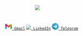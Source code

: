 <h1 align="center">
  <a href="https://git.io/typing-svg">
    <img src="https://readme-typing-svg.herokuapp.com/?lines=Всем+привет!+👋;Я+Бугдиев+Амрихудо....;Приятно+познакомиться!&center=true&size=30">
  </a>
</h1>

<p align="center">
  <code>
    <a href="mailto:hassanansari211@gmail.com" title="Gmail"><img width="22" src="https://github.com/manjotsidhu/manjotsidhu/blob/master/icons/Gmail.png"> Gmail</a></code>
    <code><a href="https://linkedin.com/in/mohd-hassan-11707a223" title="Gmail"><img width="22" src="https://github.com/manjotsidhu/manjotsidhu/blob/master/icons/Instagram.png"> LinkedIn</a></code>
    <code><a href="https://t.me/B_Amrikhudo" title="Gmail"><img width="22" src="https://github.com/manjotsidhu/manjotsidhu/blob/master/icons/Telegram.png"> Telegram</a></code>
</p>
